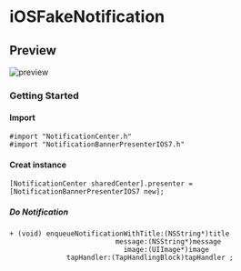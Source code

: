 # iOSFakeNotification

## Preview

![preview](https://github.com/humdrum81211/iOSFakeNotificationBanner/blob/master/resource/ios.gif)

### Getting Started
#### Import
	#import "NotificationCenter.h"
	#import "NotificationBannerPresenterIOS7.h"
	
#### Creat instance
	[NotificationCenter sharedCenter].presenter = [NotificationBannerPresenterIOS7 new];

##### Do Notification

	+ (void) enqueueNotificationWithTitle:(NSString*)title
                              message:(NSString*)message
                                image:(UIImage*)image
                  tapHandler:(TapHandlingBlock)tapHandler ;

